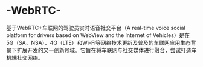 # -WebRTC-
​基于WebRTC+车联网的驾驶员实时语音社交平台（A real-time voice social platform for drivers based on WebView and the Internet of Vehicles）是在5G（SA、NSA）、4G（LTE）和Wi-Fi等网络技术更新及普及的车联网应用生态背景下扩展开发的又一创新领域。它旨在将车联网与社交媒体进行融合，尝试打造车机端社交网络。
